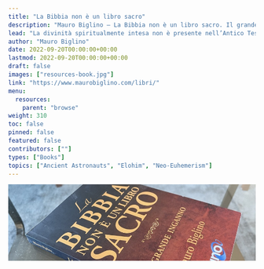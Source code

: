 ```yaml
---
title: "La Bibbia non è un libro sacro"
description: "Mauro Biglino — La Bibbia non è un libro sacro. Il grande inganno. 2013"
lead: "La divinità spiritualmente intesa non è presente nell’Antico Testamento. In particolare nella Bibbia non c’è Dio e non c’è culto rivolto a Dio. Ecco perché il titolo afferma che la Bibbia non è un Libro Sacro."
author: "Mauro Biglino"
date: 2022-09-20T00:00:00+00:00
lastmod: 2022-09-20T00:00:00+00:00
draft: false
images: ["resources-book.jpg"]
link: "https://www.maurobiglino.com/libri/"
menu:
  resources:
    parent: "browse"
weight: 310
toc: false
pinned: false
featured: false
contributors: [""]
types: ["Books"]
topics: ["Ancient Astronauts", "Elohim", "Neo-Euhemerism"]
---
```


![Image](images/la-bibbia-non-e-un-libro-sacro-book.jpg "La Bibbia non è un libro sacro, 2013 — Mauro Biglino")
